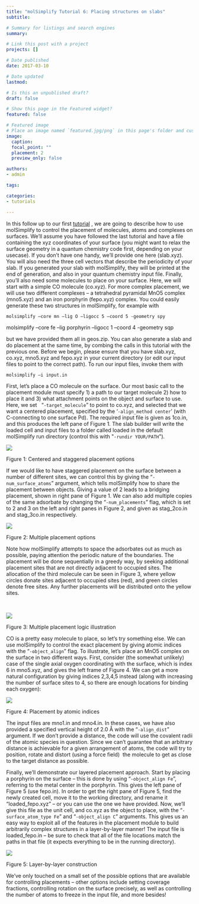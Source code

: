 ```yaml
---
title: "molSimplify Tutorial 6: Placing structures on slabs"
subtitle: 

# Summary for listings and search engines
summary: 

# Link this post with a project
projects: []

# Date published
date: 2017-03-10

# Date updated
lastmod: 

# Is this an unpublished draft?
draft: false

# Show this page in the Featured widget?
featured: false

# Featured image
# Place an image named `featured.jpg/png` in this page's folder and customize its options here.
image:
  caption: 
  focal_point: ""
  placement: 2
  preview_only: false

authors:
- admin

tags:

categories:
- tutorials

---
```

In this follow up to our first [tutorial](http://hjkgrp.mit.edu/content/molsimplify-tutorial-2-slab-builder) , we are going to describe how to use molSimplify to control the placement of molecules, atoms and complexes on surfaces. We’ll assume you have followed the last tutorial and have a file containing the xyz coordinates of your surface (you might want to relax the surface geometry in a quantum chemistry code first, depending on your usecase). If you don’t have one handy, we’ll provide one here (slab.xyz). You will also need the three cell vectors that describe the periodicity of your slab. If you generated your slab with molSimplify, they will be printed at the end of generation, and also in your quantum chemistry input file. Finally, you’ll also need some molecules to place on your surface. Here, we will start with a simple CO molecule (co.xyz). For more complex placement, we will use two different complexes – a tetrahedral pyramidal MnO5 complex (mno5.xyz) and an iron porphyrin (fepo.xyz) complex. You could easily generate these two structures in molSimplify, for example with


`molsimplify –core mn –lig O –ligocc 5 –coord 5 -geometry spy`


molsimplify –core fe –lig porphyrin –ligocc 1 –coord 4 -geometry sqp


but we have provided them all in geos.zip. You can also generate a slab and do placement at the same time, by combing the calls in this tutorial with the previous one. Before we begin, please ensure that you have slab.xyz, co.xyz, mno5.xyz and fepo.xyz in your current directory (or edit our input files to point to the correct path). To run our input files, invoke them with


`molsimplify –i input.in`


First, let’s place a CO molecule on the surface. Our most basic call to the placement module must specify 1) a path to our target molecule 2) how to place it and 3) what attachment points on the object and surface to use. Here, we set   “`-target_molecule`” to point to co.xyz, and selected that we want a centered placement, specified by the ‘`-align_method center`’ (with C-connecting to one surface Pd). The required input file is given as 1co.in, and this produces the left pane of Figure 1. The slab builder will write the loaded cell and input files to a folder called loaded in the default molSimplify run directory (control this with "`-rundir YOUR/PATH`").


![](/sites/default/files/tut_6_fig_1.png)


Figure 1: Centered and staggered placement options


If we would like to have staggered placement on the surface between a number of different sites, we can control this by giving the “`-num_surface_atoms`” argument, which tells molSimplify how to share the placement between objects. Giving a value of 2 leads to a bridging placement, shown in right pane of Figure 1. We can also add multiple copies of the same adsorbate by changing the “`-num_placements`” flag, which is set to 2 and 3 on the left and right panes in Figure 2, and given as stag\_2co.in and stag\_3co.in respectively.


![](/sites/default/files/tut_6_fig_2.png)


Figure 2: Multiple placement options


Note how molSimplify attempts to space the adsorbates out as much as possible, paying attention the periodic nature of the boundaries. The placement will be done sequentially in a greedy way, by seeking additional placement sites that are not directly adjacent to occupied sites. The allocation of the third molecule can be seen in Figure 3, where yellow circles donate sites adjacent to occupied sites (red), and green circles denote free sites. Any further placements will be distributed onto the yellow sites.


 


![](/sites/default/files/tut_6_fig_3.png)


Figure 3: Multiple placement logic illustration


CO is a pretty easy molecule to place, so let’s try something else. We can use molSimplify to control the exact placement by giving atomic indices with the “`-object_align`” flag. To illustrate, let’s place an MnO5 complex on the surface in two different ways. First, consider (the somewhat unlikely) case of the single axial oxygen coordinating with the surface, which is index 6 in mno5.xyz, and gives the left frame of Figure 4. We can get a more natural configuration by giving indices 2,3,4,5 instead (along with increasing the number of surface sites to 4, so there are enough locations for binding each oxygen):


![](/sites/default/files/tut_6_fig_4.png)


Figure 4: Placement by atomic indices


The input files are mno1.in and mno4.in. In these cases, we have also provided a specified vertical height of 2.0 Å with the “`-align_dist`” argument. If we don’t provide a distance, the code will use the covalent radii of the atomic species in question. Since we can’t guarantee that an arbitrary distance is achievable for a given arrangement of atoms, the code will try to position, rotate and distort (using a force field)  the molecule to get as close to the target distance as possible.


Finally, we’ll demonstrate our layered placement approach. Start by placing a porphyrin on the surface – this is done by using “`-object_align Fe`”, referring to the metal center in the porphyrin. This gives the left pane of Figure 5 (use fepo.in). In order to get the right pane of Figure 5, find the newly created cell, move it to the working directory, and rename it “loaded\_fepo.xyz” – or you can use the one we have provided. Now, we’ll give this file as the unit cell, and co.xyz as the object to place, with the “`-surface_atom_type Fe`” and “`-object_align C`” arguments. This gives us an easy way to exploit all of the features in the placement module to build arbitrarily complex structures in a layer-by-layer manner! The input file is loaded\_fepo.in – be sure to check that all of the file locations match the paths in that file (it expects everything to be in the running directory).


![](/sites/default/files/tut_6_fig_5.png)


Figure 5: Layer-by-layer construction


We’ve only touched on a small set of the possible options that are available for controlling placements – other options include setting coverage fractions, controlling rotation on the surface precisely, as well as controlling the number of atoms to freeze in the input file, and more besides!



